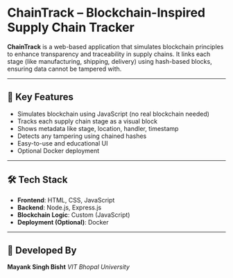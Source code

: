 
# ChainTrack – Blockchain-Inspired Supply Chain Tracker

**ChainTrack** is a web-based application that simulates blockchain principles to enhance transparency and traceability in supply chains. It links each stage (like manufacturing, shipping, delivery) using hash-based blocks, ensuring data cannot be tampered with.

---

## 📌 Key Features

* Simulates blockchain using JavaScript (no real blockchain needed)
* Tracks each supply chain stage as a visual block
* Shows metadata like stage, location, handler, timestamp
* Detects any tampering using chained hashes
* Easy-to-use and educational UI
* Optional Docker deployment

---

## 🛠 Tech Stack

* **Frontend**: HTML, CSS, JavaScript
* **Backend**: Node.js, Express.js
* **Blockchain Logic**: Custom (JavaScript)
* **Deployment (Optional)**: Docker

---

## 📍 Developed By

**Mayank Singh Bisht**
*VIT Bhopal University*
